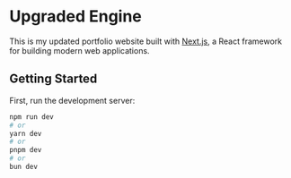 # Upgraded Engine

This is my updated portfolio website built with [Next.js](https://nextjs.org), a React framework for building modern web applications.

## Getting Started

First, run the development server:

```bash
npm run dev
# or
yarn dev
# or
pnpm dev
# or
bun dev